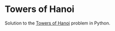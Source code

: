 # Towers of Hanoi

Solution to the [Towers of Hanoi](https://en.wikipedia.org/wiki/Tower_of_Hanoi) problem in Python.
